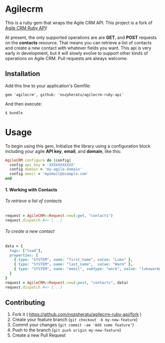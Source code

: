 Agilecrm
=================

This is a ruby gem that wraps the Agile CRM API. This project is a fork of [Agile CRM Ruby API](https://github.com/anthonyfranco/agilecrm-ruby-api)!

At present, the only supported operations are are **GET**, and **POST** requests on the **contacts** resource. That means you can retrieve a list of contacts and create a new contact with whatever fields you want. This api is very early in development, but it will slowly evolve to support other kinds of operations on Agile CRM. Pull requests are always welcome.

## Installation

Add this line to your application's Gemfile:

    gem 'agilecrm', github: 'nozpheratu/agilecrm-ruby-api'

And then execute:

    $ bundle


# Usage

To begin using this gem, Initialize the library using a configuration block including your agile **API key**, **email**, and **domain**, like this:

```ruby
AgileCRM.configure do |config|
  config.api_key = 'XXXXXXXXXXX'
  config.domain = 'my-agile-domain'
  config.email = 'myemail@example.com'
end
```

#### 1. Working with Contacts

######  To retrieve a list of contacts

```ruby
request = AgileCRM::Request.new(:get, "contacts")
request.dispatch #=> [...]
```

###### To create a new contact

```ruby
data = {
  tags: ["lead"],
  properties: [
    { type: "SYSTEM", name: "first_name", value: "Luke" },
    { type: "SYSTEM", name: "last_name",  value: "Warm" },
    { type: "SYSTEM", name: "email", subtype: "work", value: "lukewarm@example.com" }
  ]
}
request = AgileCRM::Request.new(:post, "contacts", data)
request.dispatch #=> {...}
```

## Contributing

1. Fork it ( https://github.com/nozpheratu/agilecrm-ruby-api/fork )
2. Create your feature branch (`git checkout -b my-new-feature`)
3. Commit your changes (`git commit -am 'Add some feature'`)
4. Push to the branch (`git push origin my-new-feature`)
5. Create a new Pull Request
